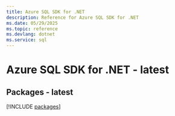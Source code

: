 ```yaml
---
title: Azure SQL SDK for .NET
description: Reference for Azure SQL SDK for .NET
ms.date: 05/29/2025
ms.topic: reference
ms.devlang: dotnet
ms.service: sql
---
```

# Azure SQL SDK for .NET - latest
## Packages - latest
[!INCLUDE [packages](sql-index.md)]